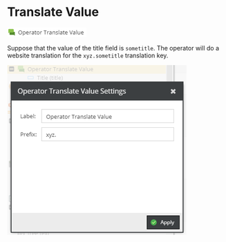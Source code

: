 # Translate Value

![Symbol](../../../img/gridconfig/operator_translatevalue_symbol.png)

Suppose that the value of the title field is `sometitle`. The operator will do a website translation for the `xyz.sometitle` translation key. 

![Sample](../../../img/gridconfig/operator_translatevalue_sample.png)




